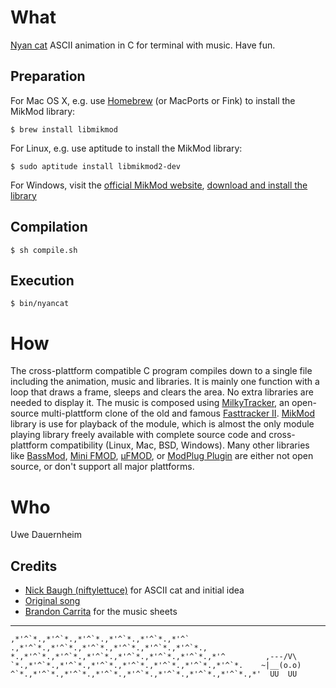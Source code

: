 # What

[Nyan cat](http://www.youtube.com/watch?v=QH2-TGUlwu4) ASCII animation in C for
terminal with music. Have fun.

## Preparation

For Mac OS X, e.g. use [Homebrew](http://mxcl.github.com/homebrew/) (or MacPorts or
Fink) to install the MikMod library:

    $ brew install libmikmod

For Linux, e.g. use aptitude to install the MikMod library:

    $ sudo aptitude install libmikmod2-dev

For Windows, visit the [official MikMod website](http://mikmod.raphnet.net/),
[download and install the library](http://mikmod.raphnet.net/files/libmikmod-3.2.0-beta2.zip)

## Compilation

    $ sh compile.sh

## Execution

    $ bin/nyancat

# How

The cross-plattform compatible C program compiles down to a single file
including the animation, music and libraries. It is mainly one function with a
loop that draws a frame, sleeps and clears the area. No extra libraries are
needed to display it. The music is composed using
[MilkyTracker](http://milkytracker.org/?about), an open-source multi-plattform
clone of the old and famous
[Fasttracker II](http://en.wikipedia.org/wiki/Fast_Tracker).
[MikMod](http://mikmod.raphnet.net/) library is use for playback of the module,
which is almost the only module playing library freely available with complete
source code and cross-plattform compatibility (Linux, Mac, BSD, Windows). Many
other libraries like [BassMod](http://www.un4seen.com/bassmod.html),
[Mini FMOD](http://www.fmod.org/index.php/download#FMODMini),
[μFMOD](http://ufmod.sourceforge.net/), or
[ModPlug Plugin](http://www.roncli.com/modplug/download.asp?FileID=7) are either
not open source, or don't support all major plattforms.

# Who

Uwe Dauernheim

## Credits

 * [Nick Baugh (niftylettuce)](https://github.com/niftylettuce/nyancat.js) for
   ASCII cat and initial idea
 * [Original song](http://www.nicomimi.net/play/sm13455867)
 * [Brandon Carrita](http://www.2shared.com/file/HnuKON25/Nyan_Cat_Sheet_Music.html)
   for the music sheets

***

```
,*'^`*.,*'^`*.,*'^`*.,*'^`*.,*'^`*.,*'^`
.,*'^`*.,*'^`*.,*'^`*.,*'^`*.,*'^`*.,*'^`*.,
*.,*'^`*.,*'^`*.,*'^`*.,*'^`*.,*'^`*.,*'^`*.,*'^         ,---/V\
`*.,*'^`*.,*'^`*.,*'^`*.,*'^`*.,*'^`*.,*'^`*.,*'^`*.    ~|__(o.o)
^`*.,*'^`*.,*'^`*.,*'^`*.,*'^`*.,*'^`*.,*'^`*.,*'^`*.,*'  UU  UU
```
